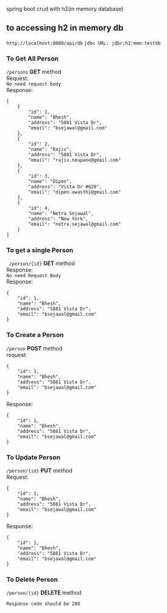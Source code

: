spring boot crud with h2(in memory database)

## to accessing h2 in memory db
`` http://localhost:8080/api/db ``
`` jdbc URL: jdbc:h2:mem:testdb ``


### To Get All Person
`` /persons `` **GET** method <br />
Request:<br />
`` No need request body ``<br />
Response:
```
[
    {
        "id": 1,
        "name": "Bhesh",
        "address": "5881 Vista Dr",
        "email": "bsejawal@gmail.com"
    },
    {
        "id": 2,
        "name": "Rajiv",
        "address": "5881 Vista Dr",
        "email": "rajiv.neupane@gmail.com"
    },
    {
        "id": 3,
        "name": "Dipen",
        "address": "Vista Dr #820",
        "email": "dipen.awasthi@gmail.com"
    },
    {
        "id": 4,
        "name": "Netra Sejawal",
        "address": "New York",
        "email": "netra.sejawal@gmail.com"
    }
] 
```

### To get a single Person
`` /person/{id}`` **GET** method<br />
Response:<br />
`` No need Request Body `` <br />
Response:
```
{
    "id": 1,
    "name": "Bhesh",
    "address": "5881 Vista Dr",
    "email": "bsejawal@gmail.com"
}
```


### To Create a Person
`` /person `` **POST** method<br />
request:
```
{
    "id": 1,
    "name": "Bhesh",
    "address": "5881 Vista Dr",
    "email": "bsejawal@gmail.com"
}
```
Response: 
```
{
    "id": 1,
    "name": "Bhesh",
    "address": "5881 Vista Dr",
    "email": "bsejawal@gmail.com"
}
```

### To Update Person
`` /person/{id} `` **PUT** method <br />
Request:
```
{
    "id": 1,
    "name": "Bhesh",
    "address": "5881 Vista Dr",
    "email": "bsejawal@gmail.com"
}
```
Response:
```
{
    "id": 1,
    "name": "Bhesh",
    "address": "5881 Vista Dr",
    "email": "bsejawal@gmail.com"
}
```

### To Delete Person
`` /person/{id} `` **DELETE** method<br />
```
Response code should be 200
```

